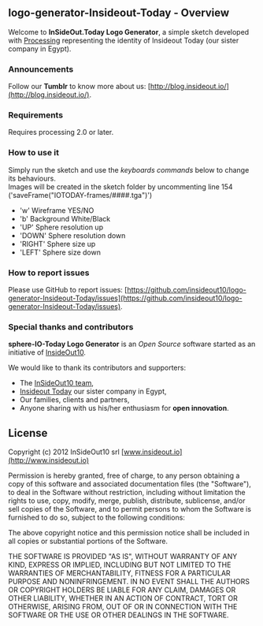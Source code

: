 
## logo-generator-Insideout-Today - Overview

Welcome to **InSideOut.Today Logo Generator**, a simple sketch developed with [Processing](http://processing.org/) representing the identity of Insideout Today (our sister company in Egypt).


### Announcements

Follow our **Tumblr** to know more about us: [http://blog.insideout.io/](http://blog.insideout.io/).


### Requirements

Requires processing 2.0 or later.

### How to use it

Simply run the sketch and use the _keyboards commands_ below to change its behaviours.  
Images will be created in the sketch folder by uncommenting line 154 ('saveFrame("IOTODAY-frames/####.tga")') 

 *   'w' Wireframe YES/NO
 *   'b' Background White/Black
 *   'UP' Sphere resolution up
 *   'DOWN' Sphere resolution down
 *   'RIGHT' Sphere size up
 *   'LEFT' Sphere size down

### How to report issues

Please use GitHub to report issues: [https://github.com/insideout10/logo-generator-Insideout-Today/issues](https://github.com/insideout10/logo-generator-Insideout-Today/issues).

### Special thanks and contributors

**sphere-IO-Today Logo Generator** is an *Open Source* software started as an initiative of [InsideOut10](http://www.insideout.io).

We would like to thank its contributors and supporters:

* The [InSideOut10 team](http://www.insideout.io),
* [Insideout Today](http://insideout.today) our sister company in Egypt,
* Our families, clients and partners, 
* Anyone sharing with us his/her enthusiasm for **open innovation**.


## License

Copyright (c) 2012 InSideOut10 srl [www.insideout.io](http://www.insideout.io)

Permission is hereby granted, free of charge, to any person
obtaining a copy of this software and associated documentation
files (the "Software"), to deal in the Software without
restriction, including without limitation the rights to use,
copy, modify, merge, publish, distribute, sublicense, and/or sell
copies of the Software, and to permit persons to whom the
Software is furnished to do so, subject to the following
conditions:

The above copyright notice and this permission notice shall be
included in all copies or substantial portions of the Software.

THE SOFTWARE IS PROVIDED "AS IS", WITHOUT WARRANTY OF ANY KIND,
EXPRESS OR IMPLIED, INCLUDING BUT NOT LIMITED TO THE WARRANTIES
OF MERCHANTABILITY, FITNESS FOR A PARTICULAR PURPOSE AND
NONINFRINGEMENT. IN NO EVENT SHALL THE AUTHORS OR COPYRIGHT
HOLDERS BE LIABLE FOR ANY CLAIM, DAMAGES OR OTHER LIABILITY,
WHETHER IN AN ACTION OF CONTRACT, TORT OR OTHERWISE, ARISING
FROM, OUT OF OR IN CONNECTION WITH THE SOFTWARE OR THE USE OR
OTHER DEALINGS IN THE SOFTWARE.

